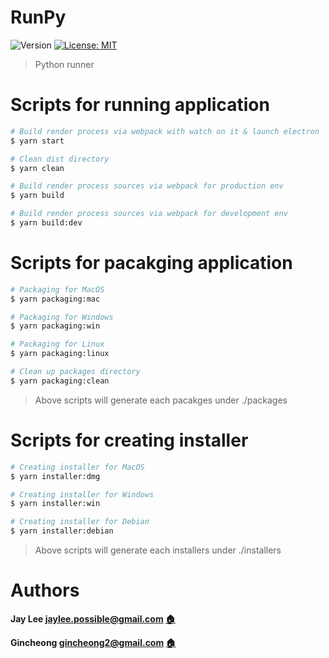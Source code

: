 # RunPy

<p>
  <img alt="Version" src="https://img.shields.io/badge/version-1.0.0-blue.svg?cacheSeconds=2592000" />
  <a href="#" target="_blank">
    <img alt="License: MIT" src="https://img.shields.io/badge/License-MIT-yellow.svg" />
  </a>
</p>

> Python runner

# Scripts for running application

```sh
# Build render process via webpack with watch on it & launch electron
$ yarn start

# Clean dist directory
$ yarn clean

# Build render process sources via webpack for production env
$ yarn build

# Build render process sources via webpack for development env
$ yarn build:dev
```

# Scripts for pacakging application

```sh
# Packaging for MacOS
$ yarn packaging:mac

# Packaging for Windows
$ yarn packaging:win

# Packaging for Linux
$ yarn packaging:linux

# Clean up packages directory
$ yarn packaging:clean
```

> Above scripts will generate each pacakges under ./packages

# Scripts for creating installer

```sh
# Creating installer for MacOS
$ yarn installer:dmg

# Creating installer for Windows
$ yarn installer:win

# Creating installer for Debian
$ yarn installer:debian
```

> Above scripts will generate each installers under ./installers

# Authors

**Jay Lee <jaylee.possible@gmail.com> [:house:](https://possible819.github.io)**

**Gincheong <gincheong2@gmail.com> [:house:](https://gincheong.github.io)**

